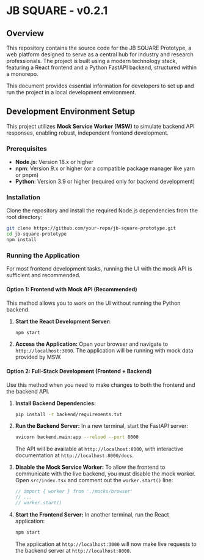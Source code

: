 # JB SQUARE - v0.2.1

## Overview

This repository contains the source code for the JB SQUARE Prototype, a web platform designed to serve as a central hub for industry and research professionals. The project is built using a modern technology stack, featuring a React frontend and a Python FastAPI backend, structured within a monorepo.

This document provides essential information for developers to set up and run the project in a local development environment.

## Development Environment Setup

This project utilizes **Mock Service Worker (MSW)** to simulate backend API responses, enabling robust, independent frontend development.

### Prerequisites

-   **Node.js**: Version 18.x or higher
-   **npm**: Version 9.x or higher (or a compatible package manager like yarn or pnpm)
-   **Python**: Version 3.9 or higher (required only for backend development)

### Installation

Clone the repository and install the required Node.js dependencies from the root directory:

```bash
git clone https://github.com/your-repo/jb-square-prototype.git
cd jb-square-prototype
npm install
```

### Running the Application

For most frontend development tasks, running the UI with the mock API is sufficient and recommended.

#### Option 1: Frontend with Mock API (Recommended)

This method allows you to work on the UI without running the Python backend.

1.  **Start the React Development Server:**
    ```bash
    npm start
    ```
2.  **Access the Application:**
    Open your browser and navigate to `http://localhost:3000`. The application will be running with mock data provided by MSW.

#### Option 2: Full-Stack Development (Frontend + Backend)

Use this method when you need to make changes to both the frontend and the backend API.

1.  **Install Backend Dependencies:**
    ```bash
    pip install -r backend/requirements.txt
    ```
2.  **Run the Backend Server:**
    In a new terminal, start the FastAPI server:
    ```bash
    uvicorn backend.main:app --reload --port 8000
    ```
    The API will be available at `http://localhost:8000`, with interactive documentation at `http://localhost:8000/docs`.

3.  **Disable the Mock Service Worker:**
    To allow the frontend to communicate with the live backend, you must disable the mock worker. Open `src/index.tsx` and comment out the `worker.start()` line:
    ```typescript
    // import { worker } from './mocks/browser'
    // ...
    // worker.start()
    ```

4.  **Start the Frontend Server:**
    In another terminal, run the React application:
    ```bash
    npm start
    ```
    The application at `http://localhost:3000` will now make live requests to the backend server at `http://localhost:8000`.
